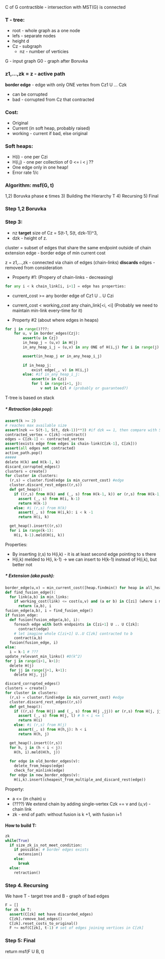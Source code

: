C of G contractible - intersection with MST(G) is connected

### T - tree:
* root - whole graph as a one node
* lefs - separate nodes
* height d
* Cz - subgraph
  * nz - number of verticies

G - input graph
G0 - graph after Boruvka

### z1,...,zk = z - active path

**border edge** - edge with only ONE vertex from Cz1 U ... Czk
* can be corrupted
* bad - corrupted from Cz that contracted

### Cost:
* Original
* Current (in soft heap, probably raised)
* working - current if bad, else original

### Soft heaps:
* H(i) - one per Czi
* H(i,j) - one per collection of 0 <= i < j ??
* One edge only in one heap!
* Error rate 1/c

### Algorithm: msf(G, t)
1,2) Boruvka phase __c__ times
3) Building the Hierarchy T
4) Recursing 
5) Final
### Step 1,2 Boruvka


### Step 3:
* nz **target** size of Cz = S(t-1, S(t, dzk-1))^3, 
* dzk - height of z.

cluster = subset of edges that share the same endpoint outside of chain
extension edge - border edge of min current cost

z = z1,...,zk - connected via chain of edges  (chain-links)
__discards__ edges  - removed from consideration

* Property #1: (Propery of chain-links - decreasing)
```python 
for any i < k chain_link[i, i+1] = edge has properties:
```
  * current_cost >= any border edge of Cz1 U .. U Czi
  * current_cost < working_cost any chain_link[<i, <i] (Probably we need to maintain min-link every-time for it)
    
* Property #2 (about where edges in heaps)
``` python
for j in range()???:
    for u, v in border_edges(Czj):
        assert(u in Czj)
        in_heap_j = (u,v) in H(j)
        in_any_heap_i_j = (u,v) in any ONE of H(i,j) for i in range(j)

        assert(in_heap_j or in_any_heap_i_j)
        
        if in_heap_j:
            exist edge(_, v) in H(i,j)
        else: #if in_any_heap_i_j:
            assert(v in Czi)
            for l in range(i+1, j):
                v not in Czl # (probably or guaranteed?)

```

T-tree is based on stack
##### * Retraction (aka pop):
  ```python
  assert(k >= 2)
  # reaches max available size
  assert(nzk == S(t-1, S(t, dzk-1))**3) #if dzk == 1, then compare with S(t,1)**3 = 8
  contracted_vertex = C[zk]->contract()
  edges = C[zk-1] <- contracted_vertex
  assert(exists edge from edges is chain-link(C[zk-1], C[zk]))
  assert(all edges not contracted)
  active_path.pop()
  #####
  delete H(k) and H(k-1, k)
  discard_corrupted_edges()
  clusters = create()
  for cluster in clusters:
    (r,s) = cluster.find(edge is min_current_cost) #edge
    cluster.discard_rest_edges((r,s))
    def get_heap():
      if ((r,s) from H(k) and (_, s) from H(k-1, k)) or (r,s) from H(k-1, k):
        assert (_, s) from H(i, k-1)
        return H(k-1)
      else: #i (r,s) from H(k)
        assert(_, s) from H(i,k): i < k -1
        return H(i, k)

    get_heap().insert((r,s))
    for i in range(k-1):
      H(i, k-1).meld(H(i, k))
  ```
  Properties:
  * By inserting (r,s) to H(i,k) - it is at least second edge pointing to s there
  * H(i,k) melded to H(i, k-1) -> we can insert to H(k-1) instead of H(i,k), but better not
##### * Extension (aka push):
  ```python
  border_edge(u,v) = min_current_cost([heap.findmin() for heap in all_heaps]) # extension edge
  def find_fusion_edge():
    for link(a,b) in min_links:
      if working_cost(link) <= cost(u,v) and (a or b) in C[zi] (where i minimal index):
        return (a,b), i
  fusion_edge(a,b), i = find_fusion_edge()
  if fusion_edge:
    def fusion(fusion_edge(a,b), i):
      foreach edge with both endpoints in C[zi+1] U .. U C[zk]:
        contract(edge)
      # let imagine whole C[zi+1] U..U C[zk] contracted to b
      contract(a,b)
    fusion(fusion_edge, i)
  else:
    i = k-1 # ???
  update_relevant_min_links() #O(k^2)
  for j in range(i+1, k+1):
    delete H(j)
    for jj in range(j+1, k+1):
      delete H(j, jj)

  discard_corrupted_edges()
  clusters = create()
  for cluster in clusters:
    (r,s) = cluster.find(edge is min_current_cost) #edge
    cluster.discard_rest_edges((r,s))
    def get_heap():
      if ((r,s) from H(j) and (_, s) from H(j ,jj)) or (r,s) from H(j, jj):
        assert (_, s) from H(j, l) # h < i <= l
        return H(i)
      else: #i (r,s) from H(j)
        assert(_, s) from H(h,j): h < i
        return H(h, j)

    get_heap().insert((r,s))
    for h, j in (h < i < j):
      H(h, i).meld(H(h, j))
    
    for edge in old_border_edges(v):
      delete_from_heaps(edge)
      check_for_minlink(edge)
    for edge in new_border_edges(v):
      H(i,k).insert(cheapest_from_multiple_and_discard_rest(edge))
  ```
  Property:
  * a <= (in chain) u
  * (????) We extend chain by adding single-vertex Czk == v and (u,v) - chain link
  * zk - end of path: without fusion is k +1, with fusion i+1


#### How to build T:
```python
zk
while(True)
  if size_zk_is_not_meet_condition:
    if possible: # border edges exists
      extension()
    else:
      break
  else:
    retraction()
```
### Step 4. Recursing
We have T - target tree and B - graph of bad edges
```python
F = []
for zk in T:
  assert(C[zk] not have discarded_edges)
  C[zk].remove_bad_edges()
  C[zk].reset_costs_to_original()
  F += msf(C[zk], t-1) # set of edges joining vertices in C[zk]
```
### Step 5: Final
return msf(F U B, t)